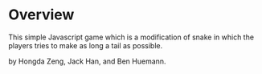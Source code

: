 # Overview

This simple Javascript game which is a modification of snake in which the players tries to make as long a tail as possible.

by Hongda Zeng, Jack Han, and Ben Huemann.
